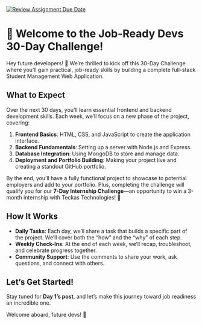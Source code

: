 [![Review Assignment Due Date](https://classroom.github.com/assets/deadline-readme-button-22041afd0340ce965d47ae6ef1cefeee28c7c493a6346c4f15d667ab976d596c.svg)](https://classroom.github.com/a/U-HiwGZa)
# 🚀 Welcome to the Job-Ready Devs 30-Day Challenge!

Hey future developers! 👋 We’re thrilled to kick off this 30-Day Challenge where you’ll gain practical, job-ready skills by building a complete full-stack Student Management Web Application.

## What to Expect
Over the next 30 days, you’ll learn essential frontend and backend development skills. Each week, we’ll focus on a new phase of the project, covering:

1. **Frontend Basics**: HTML, CSS, and JavaScript to create the application interface.
2. **Backend Fundamentals**: Setting up a server with Node.js and Express.
3. **Database Integration**: Using MongoDB to store and manage data.
4. **Deployment and Portfolio Building**: Making your project live and creating a standout GitHub portfolio.

By the end, you’ll have a fully functional project to showcase to potential employers and add to your portfolio. Plus, completing the challenge will qualify you for our **7-Day Internship Challenge**—an opportunity to win a 3-month internship with Teckas Technologies! 🎉

## How It Works

- **Daily Tasks**: Each day, we’ll share a task that builds a specific part of the project. We’ll cover both the “how” and the “why” of each step.
- **Weekly Check-Ins**: At the end of each week, we’ll recap, troubleshoot, and celebrate progress together.
- **Community Support**: Use the comments to share your work, ask questions, and connect with others.

## Let’s Get Started!
Stay tuned for **Day 1’s post**, and let’s make this journey toward job readiness an incredible one.

Welcome aboard, future devs! 🌟
